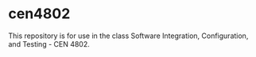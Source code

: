 # cen4802
This repository is for use in the class Software Integration, Configuration, and Testing - CEN 4802.
